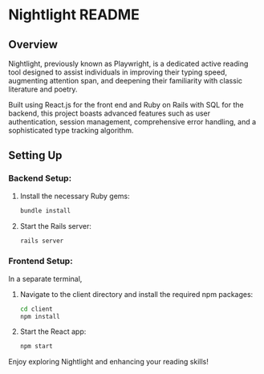 # Nightlight README

## Overview

Nightlight, previously known as Playwright, is a dedicated active reading tool designed to assist individuals in improving their typing speed, augmenting attention span, and deepening their familiarity with classic literature and poetry.

Built using React.js for the front end and Ruby on Rails with SQL for the backend, this project boasts advanced features such as user authentication, session management, comprehensive error handling, and a sophisticated type tracking algorithm.

## Setting Up

### Backend Setup:

1. Install the necessary Ruby gems:
   ```bash
   bundle install
   ```

2. Start the Rails server:
   ```bash
   rails server
   ```

### Frontend Setup:

In a separate terminal,

1. Navigate to the client directory and install the required npm packages:
   ```bash
   cd client
   npm install
   ```

2. Start the React app:
   ```bash
   npm start
   ```

Enjoy exploring Nightlight and enhancing your reading skills!
